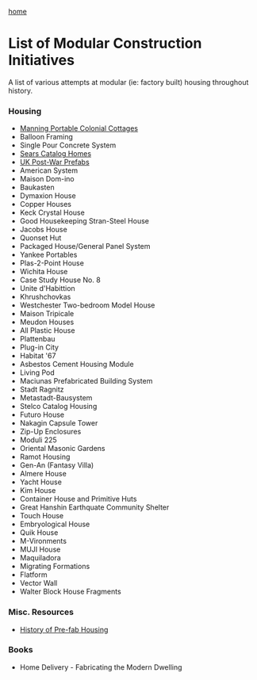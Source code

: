 [home](/index.html)
# List of Modular Construction Initiatives

A list of various attempts at modular (ie: factory built) housing throughout history.

### Housing

- [Manning Portable Colonial Cottages](/modular/manning.html)
- Balloon Framing
- Single Pour Concrete System
- [Sears Catalog Homes](/modular/sears.html)
- [UK Post-War Prefabs](/ukprefab.html)
- American System
- Maison Dom-ino
- Baukasten
- Dymaxion House
- Copper Houses
- Keck Crystal House
- Good Housekeeping Stran-Steel House
- Jacobs House
- Quonset Hut
- Packaged House/General Panel System
- Yankee Portables
- Plas-2-Point House
- Wichita House
- Case Study House No. 8
- Unite d'Habittion
- Khrushchovkas
- Westchester Two-bedroom Model House
- Maison Tripicale
- Meudon Houses
- All Plastic House
- Plattenbau
- Plug-in City
- Habitat '67
- Asbestos Cement Housing Module
- Living Pod
- Maciunas Prefabricated Building System
- Stadt Ragnitz
- Metastadt-Bausystem
- Stelco Catalog Housing
- Futuro House
- Nakagin Capsule Tower
- Zip-Up Enclosures
- Moduli 225
- Oriental Masonic Gardens
- Ramot Housing
- Gen-An (Fantasy Villa)
- Almere House
- Yacht House
- Kim House
- Container House and Primitive Huts
- Great Hanshin Earthquate Community Shelter
- Touch House
- Embryological House
- Quik House
- M-Vironments
- MUJI House
- Maquiladora
- Migrating Formations
- Flatform
- Vector Wall
- Walter Block House Fragments

### Misc. Resources

- [History of Pre-fab Housing](href="http://quonset-hut.blogspot.com/p/pre-fabricated-housing.html)

### Books

- Home Delivery - Fabricating the Modern Dwelling